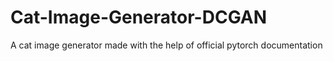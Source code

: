 # Cat-Image-Generator-DCGAN
A cat image generator made with the help of official pytorch documentation
